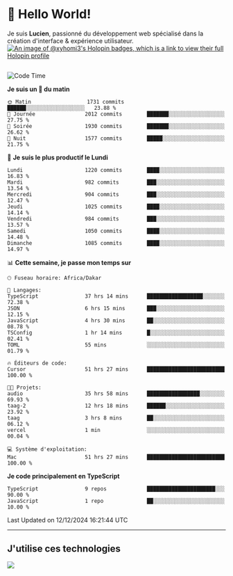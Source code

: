 # 👋 Hello World!

Je suis **Lucien**, passionné du développement web spécialisé dans la création d'interface & expérience utilisateur.
[![An image of @xyhomi3's Holopin badges, which is a link to view their full Holopin profile](https://holopin.me/xyhomi3)](https://holopin.io/@xyhomi3)

##

<!--START_SECTION:waka-->
![Code Time](http://img.shields.io/badge/Code%20Time-2%2C781%20hrs%2012%20mins-blue)

**Je suis un 🐤 du matin** 

```text
🌞 Matin                  1731 commits        ██████░░░░░░░░░░░░░░░░░░░   23.88 % 
🌆 Journée                2012 commits        ███████░░░░░░░░░░░░░░░░░░   27.75 % 
🌃 Soirée                 1930 commits        ███████░░░░░░░░░░░░░░░░░░   26.62 % 
🌙 Nuit                   1577 commits        █████░░░░░░░░░░░░░░░░░░░░   21.75 % 
```
📅 **Je suis le plus productif le Lundi** 

```text
Lundi                    1220 commits        ████░░░░░░░░░░░░░░░░░░░░░   16.83 % 
Mardi                    982 commits         ███░░░░░░░░░░░░░░░░░░░░░░   13.54 % 
Mercredi                 904 commits         ███░░░░░░░░░░░░░░░░░░░░░░   12.47 % 
Jeudi                    1025 commits        ████░░░░░░░░░░░░░░░░░░░░░   14.14 % 
Vendredi                 984 commits         ███░░░░░░░░░░░░░░░░░░░░░░   13.57 % 
Samedi                   1050 commits        ████░░░░░░░░░░░░░░░░░░░░░   14.48 % 
Dimanche                 1085 commits        ████░░░░░░░░░░░░░░░░░░░░░   14.97 % 
```


📊 **Cette semaine, je passe mon temps sur** 

```text
🕑︎ Fuseau horaire: Africa/Dakar

💬 Langages: 
TypeScript               37 hrs 14 mins      ██████████████████░░░░░░░   72.38 % 
JSON                     6 hrs 15 mins       ███░░░░░░░░░░░░░░░░░░░░░░   12.15 % 
JavaScript               4 hrs 30 mins       ██░░░░░░░░░░░░░░░░░░░░░░░   08.78 % 
TSConfig                 1 hr 14 mins        █░░░░░░░░░░░░░░░░░░░░░░░░   02.41 % 
TOML                     55 mins             ░░░░░░░░░░░░░░░░░░░░░░░░░   01.79 % 

🔥 Éditeurs de code: 
Cursor                   51 hrs 27 mins      █████████████████████████   100.00 % 

🐱‍💻 Projets: 
audio                    35 hrs 58 mins      █████████████████░░░░░░░░   69.93 % 
taag-2                   12 hrs 18 mins      ██████░░░░░░░░░░░░░░░░░░░   23.92 % 
taag                     3 hrs 8 mins        ██░░░░░░░░░░░░░░░░░░░░░░░   06.12 % 
vercel                   1 min               ░░░░░░░░░░░░░░░░░░░░░░░░░   00.04 % 

💻 Système d'exploitation: 
Mac                      51 hrs 27 mins      █████████████████████████   100.00 % 
```

**Je code principalement en TypeScript** 

```text
TypeScript               9 repos             ██████████████████████░░░   90.00 % 
JavaScript               1 repo              ██░░░░░░░░░░░░░░░░░░░░░░░   10.00 % 
```




 Last Updated on 12/12/2024 16:21:44 UTC
<!--END_SECTION:waka-->
---

## J'utilise ces technologies

<p align="left">
  <a href="https://skillicons.dev">
    <img src="https://skillicons.dev/icons?i=ts,js,md,scss,tailwind,react,docker,express,astro,vite,nextjs,vercel,figma,ableton" />
  </a>
</p>

